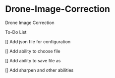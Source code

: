# Drone-Image-Correction
Drone Image Correction



To-Do List

[] Add json file for configuration 

[] Add ability to choose file

[] Add ability to save file as

[] Add sharpen and other abilities

